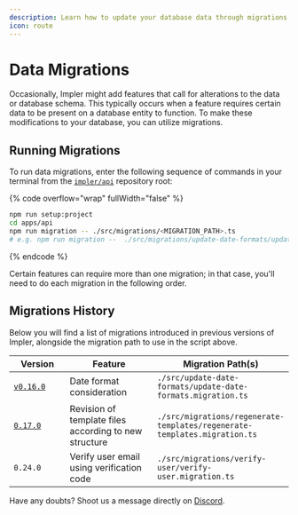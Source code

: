 ```yaml
---
description: Learn how to update your database data through migrations.
icon: route
---
```


# Data Migrations

Occasionally, Impler might add features that call for alterations to the data or database schema. This typically occurs when a feature requires certain data to be present on a database entity to function. To make these modifications to your database, you can utilize migrations.

## Running Migrations

To run data migrations, enter the following sequence of commands in your terminal from the [`impler/api`](https://github.com/implerhq/impler.io) repository root:

{% code overflow="wrap" fullWidth="false" %}
```bash
npm run setup:project
cd apps/api
npm run migration -- ./src/migrations/<MIGRATION_PATH>.ts
# e.g. npm run migration --  ./src/migrations/update-date-formats/update-date-formats.migration.ts
```
{% endcode %}

Certain features can require more than one migration; in that case, you'll need to do each migration in the following order.

## Migrations History

Below you will find a list of migrations introduced in previous versions of Impler, alongside the migration path to use in the script above.

<table><thead><tr><th width="145">Version</th><th width="235">Feature</th><th>Migration Path(s)</th></tr></thead><tbody><tr><td><a href="https://github.com/implerhq/impler.io/releases/tag/v0.16.0"><code>v0.16.0</code></a></td><td>Date format consideration</td><td><code>./src/update-date-formats/update-date-formats.migration.ts</code></td></tr><tr><td><a href="https://changelog.impler.io/february-2024/v0.17.0-select-sheet-modal-add-column-improvements-and-column-ordering-facility"><code>0.17.0</code></a></td><td>Revision of template files according to new structure</td><td><code>./src/migrations/regenerate-templates/regenerate-templates.migration.ts</code></td></tr><tr><td><code>0.24.0</code></td><td>Verify user email using verification code</td><td><code>./src/migrations/verify-user/verify-user.migration.ts</code></td></tr></tbody></table>

Have any doubts? Shoot us a message directly on [Discord](https://discord.impler.io).
